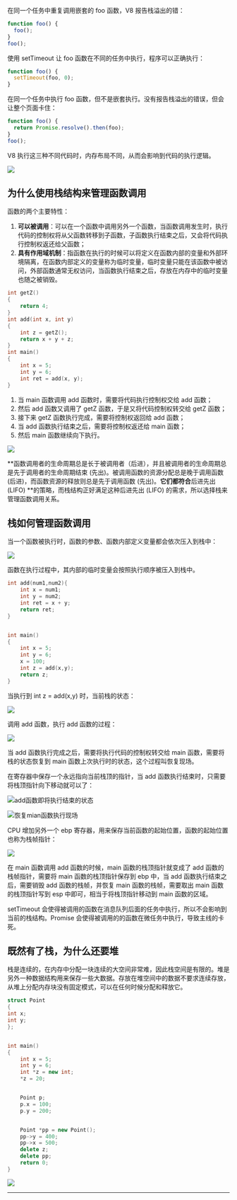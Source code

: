 在同一个任务中重复调用嵌套的 foo 函数，V8 报告栈溢出的错：

```javascript
function foo() {
  foo();
}
foo();
```

使用 setTimeout 让 foo 函数在不同的任务中执行，程序可以正确执行：

```javascript
function foo() {
  setTimeout(foo, 0);
}
```

在同一个任务中执行 foo 函数，但不是嵌套执行。没有报告栈溢出的错误，但会让整个页面卡住：

```javascript
function foo() {
  return Promise.resolve().then(foo);
}
foo();
```

V8 执行这三种不同代码时，内存布局不同，从而会影响到代码的执行逻辑。

![](https://blog-1252173264.cos.ap-shanghai.myqcloud.com/1676625547097-014383b6-30df-4f28-8893-d36c3ab13ba7.png)

## 为什么使用栈结构来管理函数调用

函数的两个主要特性：

1. **可以被调用**：可以在一个函数中调用另外一个函数，当函数调用发生时，执行代码的控制权将从父函数转移到子函数，子函数执行结束之后，又会将代码执行控制权返还给父函数；
2. **具有作用域机制**：指函数在执行的时候可以将定义在函数内部的变量和外部环境隔离，在函数内部定义的变量称为临时变量，临时变量只能在该函数中被访问，外部函数通常无权访问，当函数执行结束之后，存放在内存中的临时变量也随之被销毁。

```c
int getZ()
{
    return 4;
}
int add(int x, int y)
{
    int z = getZ();
    return x + y + z;
}
int main()
{
    int x = 5;
    int y = 6;
    int ret = add(x, y);
}
```

1. 当 main 函数调用 add 函数时，需要将代码执行控制权交给 add 函数；
2. 然后 add 函数又调用了 getZ 函数，于是又将代码控制权转交给 getZ 函数；
3. 接下来 getZ 函数执行完成，需要将控制权返回给 add 函数；
4. 当 add 函数执行结束之后，需要将控制权返还给 main 函数；
5. 然后 main 函数继续向下执行。

![](https://blog-1252173264.cos.ap-shanghai.myqcloud.com/1676625890449-1346e9fd-9b4e-4959-9022-3e02af8549f7.png)

**函数调用者的生命周期总是长于被调用者（后进），并且被调用者的生命周期总是先于调用者的生命周期结束 (先出)。被调用函数的资源分配总是晚于调用函数 (后进)，而函数资源的释放则总是先于调用函数 (先出)。**它们都符合**后进先出 (LIFO) **的策略，而栈结构正好满足这种后进先出 (LIFO) 的需求，所以选择栈来管理函数调用关系。

## 栈如何管理函数调用

当一个函数被执行时，函数的参数、函数内部定义变量都会依次压入到栈中：

![](https://blog-1252173264.cos.ap-shanghai.myqcloud.com/1676626200857-bcf5a498-86f0-440a-b0f1-abf54c7d6eea.png)

函数在执行过程中，其内部的临时变量会按照执行顺序被压入到栈中。

```c
int add(num1,num2){
    int x = num1;
    int y = num2;
    int ret = x + y;
    return ret;
}


int main()
{
    int x = 5;
    int y = 6;
    x = 100;
    int z = add(x,y);
    return z;
}
```

当执行到 int z = add(x,y) 时，当前栈的状态：

![](https://blog-1252173264.cos.ap-shanghai.myqcloud.com/1676626343369-d846b9ed-d1de-4a14-a429-1f8201acf8a2.png)

调用 add 函数，执行 add 函数的过程：

![](https://blog-1252173264.cos.ap-shanghai.myqcloud.com/1676626786827-2438c78e-b5e1-47e5-8b4e-bd6c0a0ec4ac.png)

当 add 函数执行完成之后，需要将执行代码的控制权转交给 main 函数，需要将栈的状态恢复到 main 函数上次执行时的状态，这个过程叫恢复现场。

在寄存器中保存一个永远指向当前栈顶的指针，当 add 函数执行结束时，只需要将栈顶指针向下移动就可以了：

![add函数即将执行结束的状态](https://blog-1252173264.cos.ap-shanghai.myqcloud.com/1676627052541-0b439089-6df7-459d-9089-cf7786b225a7.png)

![恢复mian函数执行现场](https://blog-1252173264.cos.ap-shanghai.myqcloud.com/1676627089332-b499af68-c566-4fd1-84a9-11c960ecd63b.png)

CPU 增加另外一个 ebp 寄存器，用来保存当前函数的起始位置，函数的起始位置也称为栈帧指针：

![](https://blog-1252173264.cos.ap-shanghai.myqcloud.com/1676627217775-e7b7a1a5-5f92-49a5-8e89-ef6b1b4d686b.png)

在 main 函数调用 add 函数的时候，main 函数的栈顶指针就变成了 add 函数的栈帧指针，需要将 main 函数的栈顶指针保存到 ebp 中，当 add 函数执行结束之后，需要销毁 add 函数的栈帧，并恢复 main 函数的栈帧，需要取出 main 函数的栈顶指针写到 esp 中即可，相当于将栈顶指针移动到 main 函数的区域。

setTimeout 会使得被调用的函数在消息队列后面的任务中执行，所以不会影响到当前的栈结构。Promise 会使得被调用的的函数在微任务中执行，导致主线的卡死。

## 既然有了栈，为什么还要堆

栈是连续的，在内存中分配一块连续的大空间非常难，因此栈空间是有限的。堆是另外一种数据结构用来保存一些大数据。存放在堆空间中的数据不要求连续存放，从堆上分配内存块没有固定模式，可以在任何时候分配和释放它。

```cpp
struct Point
{
int x;
int y;
};


int main()
{
    int x = 5;
    int y = 6;
    int *z = new int;
    *z = 20;


    Point p;
    p.x = 100;
    p.y = 200;


    Point *pp = new Point();
    pp->y = 400;
    pp->x = 500;
    delete z;
    delete pp;
    return 0;
}
```

![](https://blog-1252173264.cos.ap-shanghai.myqcloud.com/1676627902250-6949a7ca-fa8c-41a2-aa06-90b01d201e3e.png)

---
